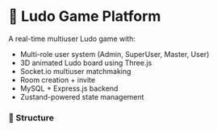 # 🎲 Ludo Game Platform

A real-time multiuser Ludo game with:

- Multi-role user system (Admin, SuperUser, Master, User)
- 3D animated Ludo board using Three.js
- Socket.io multiuser matchmaking
- Room creation + invite
- MySQL + Express.js backend
- Zustand-powered state management

### 📁 Structure

